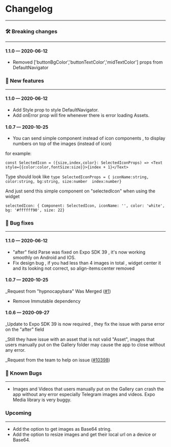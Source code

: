 # Changelog
-----------------------------------------

### 🛠 Breaking changes
-----------------------------------------

#### 1.1.0 — 2020-06-12

- Removed ['buttonBgColor','buttonTextColor','midTextColor'] props from DefaultNavigator

### 🎉 New features
-----------------------------------------

#### 1.1.0 — 2020-06-12

-  Add Style prop to style DefaultNavigator.
-  Add onError prop will fire whenever there is error loading Assets.

#### 1.0.7 — 2020-10-25
 - You can send simple component instead of icon components ,
  to display numbers on top of the images (instead of icon)
  
for example:
  
  `const SelectedIcon = ({size,index,color}: SelectedIconProps) => <Text style={{color:color,fontSize:size}}>{index + 1}</Text>`
  
  Type should look like
  `type SelectedIconProps = {
  iconName:string,
  color:string,
  bg:string,
  size:number 
  index:number}`
  
  And just send this simple component on "selectedIcon" when using the widget
  
  `selectedIcon: {
  Component: SelectedIcon,
  iconName: '',
  color: 'white',
  bg: '#ffffff90',
  size: 22}`
  

### 🐛 Bug fixes
-----------------------------------------
#### 1.1.0 — 2020-06-12

- "after" field Parse was fixed on Expo SDK 39 , it's now working smoothly on Android and IOS.
- Fix design bug , if you had less than 4 images in total , widget center it and its looking not correct, so align-items:center removed  

#### 1.0.7 — 2020-10-25

_Request from "hypnocapybara" Was Merged ([#1](https://github.com/natysoz/expo-images-picker/pull/1))
 - Remove Immutable dependency 

#### 1.0.6 — 2020-09-27

_Update to Expo SDK 39 is now required , they fix the issue with parse error on the "after" field

_Still they have issue with an asset that is not valid "Asset",
images that users manually put on the Gallery folder may cause the app to close without any error. 

_Request from the team to help on  issue ([#10398](https://github.com/expo/expo/issues/10398))


### 🐛 Known Bugs 
-----------------------------------------
* Images and Videos that users manually put on the Gallery
can crash the app without any error especially Telegram images and videos.
Expo Media library is very buggy.

### Upcoming
-----------------------------------------
* Add the option to get images as Base64 string.
* Add the option to resize images and get their local url on a device or Base64.




